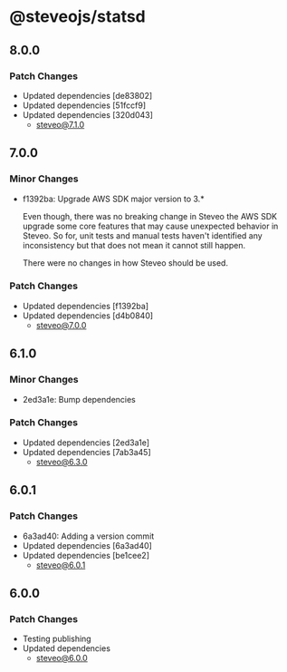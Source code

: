 # @steveojs/statsd

## 8.0.0

### Patch Changes

- Updated dependencies [de83802]
- Updated dependencies [51fccf9]
- Updated dependencies [320d043]
  - steveo@7.1.0

## 7.0.0

### Minor Changes

- f1392ba: Upgrade AWS SDK major version to 3.\*

  Even though, there was no breaking change in Steveo the AWS SDK upgrade some core features that may cause unexpected
  behavior in Steveo. So for, unit tests and manual tests haven't identified any inconsistency but that does not mean it
  cannot still happen.

  There were no changes in how Steveo should be used.

### Patch Changes

- Updated dependencies [f1392ba]
- Updated dependencies [d4b0840]
  - steveo@7.0.0

## 6.1.0

### Minor Changes

- 2ed3a1e: Bump dependencies

### Patch Changes

- Updated dependencies [2ed3a1e]
- Updated dependencies [7ab3a45]
  - steveo@6.3.0

## 6.0.1

### Patch Changes

- 6a3ad40: Adding a version commit
- Updated dependencies [6a3ad40]
- Updated dependencies [be1cee2]
  - steveo@6.0.1

## 6.0.0

### Patch Changes

- Testing publishing
- Updated dependencies
  - steveo@6.0.0
